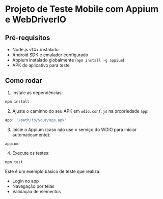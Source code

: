 # Projeto de Teste Mobile com Appium e WebDriverIO

## Pré-requisitos

- Node.js v14+ instalado
- Android SDK e emulador configurado
- Appium instalado globalmente (`npm install -g appium`)
- APK do aplicativo para teste

## Como rodar

1. Instale as dependências:

```bash
npm install
```

2. Ajuste o caminho do seu APK em `wdio.conf.js` na propriedade `app`:

```js
app: '/path/to/your/app.apk'
```

3. Inicie o Appium (caso não use o serviço do WDIO para iniciar automaticamente):

```bash
appium
```

4. Execute os testes:

```bash
npm test
```

Este é um exemplo básico de teste que realiza:

- Login no app
- Navegação por telas
- Validação de elementos